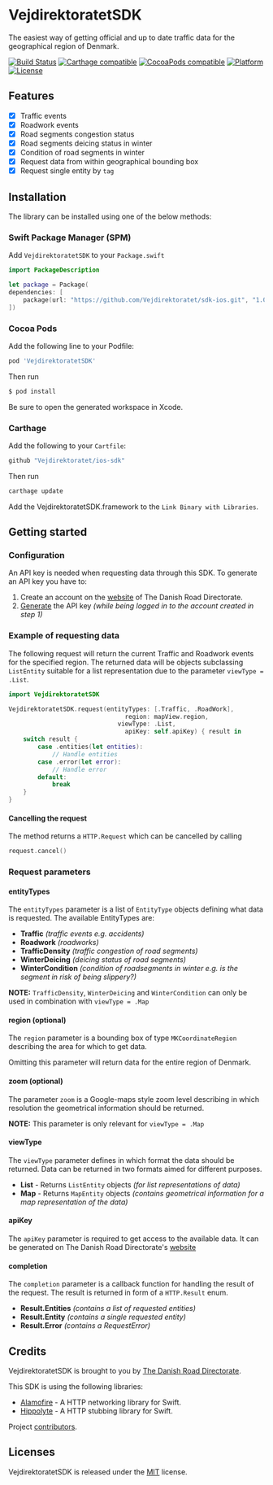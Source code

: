 # VejdirektoratetSDK

The easiest way of getting official and up to date traffic data for the geographical region of Denmark.

[![Build Status](https://travis-ci.com/Vejdirektoratet/sdk-ios.svg?branch=master)](https://travis-ci.com/Vejdirektoratet/sdk-ios)
[![Carthage compatible](https://img.shields.io/badge/Carthage-compatible-4BC51D.svg?style=flat)](https://github.com/Carthage/Carthage)
[![CocoaPods compatible](https://img.shields.io/cocoapods/v/VejdirektoratetSDK)](https://img.shields.io/cocoapods/v/VejdirektoratetSDK)
[![Platform](https://img.shields.io/cocoapods/p/VejdirektoratetSDK?style=flat)](https://img.shields.io/cocoapods/v/VejdirektoratetSDK)
[![License](https://img.shields.io/cocoapods/l/BadgeSwift.svg?style=flat)](/LICENSE)

## Features

- [x] Traffic events
- [x] Roadwork events
- [x] Road segments congestion status
- [x] Road segments deicing status in winter
- [x] Condition of road segments in winter
- [x] Request data from within geographical bounding box
- [x] Request single entity by `tag`

## Installation

The library can be installed using one of the below methods:

### Swift Package Manager (SPM)

Add `VejdirektoratetSDK` to your `Package.swift`

```swift
import PackageDescription

let package = Package(
dependencies: [
	package(url: "https://github.com/Vejdirektoratet/sdk-ios.git", "1.0.0")
])
```

### Cocoa Pods

Add the following line to your Podfile:

```ruby
pod 'VejdirektoratetSDK'
```

Then run

```bash
$ pod install
```

Be sure to open the generated workspace in Xcode.

### Carthage

Add the following to your `Cartfile`:
```ruby
github "Vejdirektoratet/ios-sdk"
```

Then run

```bash
carthage update
```

Add the VejdirektoratetSDK.framework to the `Link Binary with Libraries`.

## Getting started

### Configuration

An API key is needed when requesting data through this SDK.
To generate an API key you have to:

 1. Create an account on the [website](https://nap.vd.dk/register) of The Danish Road Directorate.
 2. [Generate](https://nap.vd.dk/themes/811) the API key *(while being logged in to the account created in step 1)*

### Example of requesting data

The following request will return the current Traffic and Roadwork events for the specified region. The returned data will be objects subclassing `ListEntity` suitable for a list representation due to the parameter `viewType = .List`.

```swift
import VejdirektoratetSDK

VejdirektoratetSDK.request(entityTypes: [.Traffic, .RoadWork],
                                region: mapView.region,
                              viewType: .List,
                                apiKey: self.apiKey) { result in
    switch result {
        case .entities(let entities):
            // Handle entities
        case .error(let error):
            // Handle error
        default:
            break
    }
}
```

#### Cancelling the request

The method returns a `HTTP.Request` which can be cancelled by calling

```swift
request.cancel()
```

### Request parameters

#### entityTypes

The `entityTypes` parameter is a list of `EntityType` objects defining what data is requested. The available EntityTypes are:

 - **Traffic** *(traffic events e.g. accidents)*
 - **Roadwork** *(roadworks)*
 - **TrafficDensity** *(traffic congestion of road segments)*
 - **WinterDeicing** *(deicing status of road segments)*
 - **WinterCondition** *(condition of roadsegments in winter e.g. is the segment in risk of being slippery?)*

**NOTE:** `TrafficDensity`, `WinterDeicing` and `WinterCondition` can only be used in combination with `viewType = .Map`

#### region (optional)
The `region` parameter is a bounding box of type `MKCoordinateRegion` describing the area for which to get data.

Omitting this parameter will return data for the entire region of Denmark.

#### zoom (optional)
The parameter `zoom` is a Google-maps style zoom level describing in which resolution the geometrical information should be returned.

**NOTE:** This parameter is only relevant for `viewType = .Map`

#### viewType
The `viewType` parameter defines in which format the data should be returned. Data can be returned in two formats aimed for different purposes.

 - **List** - Returns `ListEntity` objects *(for list representations of data)*
 - **Map** - Returns `MapEntity` objects *(contains geometrical information for a map representation of the data)*

#### apiKey
The `apiKey` parameter is required to get access to the available data. 
It can be generated on The Danish Road Directorate's [website](https://nap.vd.dk/themes/811)

#### completion
The `completion` parameter is a callback function for handling the result of the request. The result is returned in form of a `HTTP.Result` enum.

 - **Result.Entities** *(contains a list of requested entities)*
 - **Result.Entity** *(contains a single requested entity)*
 - **Result.Error** *(contains a RequestError)*

## Credits
VejdirektoratetSDK is brought to you by [The Danish Road Directorate](https://www.vejdirektoratet.dk/).

This SDK is using the following libraries:
 - [Alamofire](https://github.com/Alamofire/Alamofire) - A HTTP networking library for Swift.
 - [Hippolyte](https://github.com/JanGorman/Hippolyte) - A HTTP stubbing library for Swift.

Project [contributors](https://github.com/Vejdirektoratet/sdk-ios/graphs/contributors).

## Licenses

VejdirektoratetSDK is released under the [MIT](https://mit-license.org) license.
